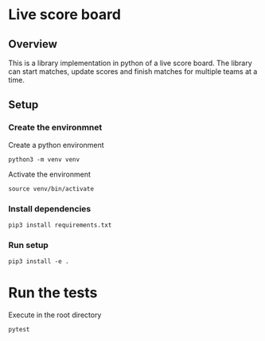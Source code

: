 # Live score board 

## Overview

This is a library implementation in python of a live score board. The library can start matches, update scores and finish matches for multiple teams at a time.

## Setup

### Create the environmnet

Create a python environment

```
python3 -m venv venv
```


Activate the environment

```
source venv/bin/activate
```

### Install dependencies

```
pip3 install requirements.txt
```

### Run setup

```
pip3 install -e .
```

# Run the tests

Execute in the root directory

```
pytest
```